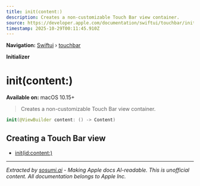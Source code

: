 ```yaml
---
title: init(content:)
description: Creates a non-customizable Touch Bar view container.
source: https://developer.apple.com/documentation/swiftui/touchbar/init(content:)
timestamp: 2025-10-29T00:11:45.910Z
---
```


**Navigation:** [Swiftui](/documentation/swiftui) › [touchbar](/documentation/swiftui/touchbar)

**Initializer**

# init(content:)

**Available on:** macOS 10.15+

> Creates a non-customizable Touch Bar view container.

```swift
init(@ViewBuilder content: () -> Content)
```

## Creating a Touch Bar view

- [init(id:content:)](/documentation/swiftui/touchbar/init(id:content:))

---

*Extracted by [sosumi.ai](https://sosumi.ai) - Making Apple docs AI-readable.*
*This is unofficial content. All documentation belongs to Apple Inc.*
